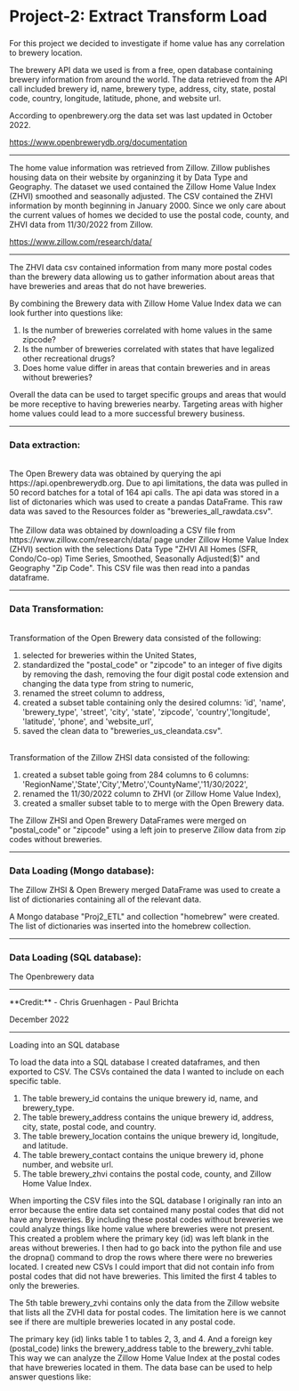 <h1> Project-2: Extract Transform Load </h1>
<h3>  </h3>

For this project we decided to investigate if home value has any correlation to brewery location.

The brewery API data we used is from a free, open database containing brewery information from around the world. The data retrieved from the API call included brewery id, name, brewery type, address, city, state, postal code, country, longitude, latitude, phone, and website url.

According to openbrewery.org the data set was last updated in October 2022.

https://www.openbrewerydb.org/documentation
<hr />

The home value information was retrieved from Zillow.
Zillow publishes housing data on their website by organinzing it by Data Type and Geography.
The dataset we used contained the Zillow Home Value Index (ZHVI) smoothed and seasonally adjusted.
The CSV contained the ZHVI information by month beginning in January 2000.
Since we only care about the current values of homes we decided to use the postal code, county, and ZHVI data from 11/30/2022 from Zillow.

https://www.zillow.com/research/data/
<hr />

The ZHVI data csv contained information from many more postal codes than the brewery data allowing us to gather information about areas that have breweries and areas that do not have breweries.

By combining the Brewery data with Zillow Home Value Index data we can look further into questions like:
<ol>
  <li>Is the number of breweries correlated with home values in the same zipcode?
  <li>Is the number of breweries correlated with states that have legalized other recreational drugs?
  <li>Does home value differ in areas that contain breweries and in areas without breweries?
</ol>

Overall the data can be used to target specific groups and areas that would be more receptive to having breweries nearby.
Targeting areas with higher home values could lead to a more successful brewery business.
<hr />

<h3>Data extraction:</h3>
<br>
The Open Brewery data was obtained by querying the api https://api.openbrewerydb.org.  Due to api limitations, the data was pulled in 50 record batches for a total of 164 api calls. The api data was stored in a list of dictonaries which was used to create a pandas DataFrame.
This raw data was saved to the Resources folder as "breweries_all_rawdata.csv".
<br></br>
The Zillow data was obtained by downloading a CSV file from https://www.zillow.com/research/data/ page under Zillow Home Value Index (ZHVI) section with the selections Data Type "ZHVI All Homes (SFR, Condo/Co-op) Time Series, Smoothed, Seasonally Adjusted($)" and Geography "Zip Code". This CSV file was then read into a pandas dataframe.
<hr />
<h3>Data Transformation:</h3>
<br>
Transformation of the Open Brewery data consisted of the following:
<ol>
  <li> selected for breweries within the United States,
  <li> standardized the "postal_code" or "zipcode" to an integer of five digits by removing the dash, removing the four digit postal code extension and changing the data type from string to numeric,
  <li> renamed the street column to address,
  <li> created a subset table containing only the desired columns:  'id', 'name', 'brewery_type', 'street', 'city', 'state', 'zipcode', 'country','longitude', 'latitude', 'phone', and 'website_url',
  <li> saved the clean data to "breweries_us_cleandata.csv".
</ol>
<br>
Transformation of the Zillow ZHSI data consisted of the following:
<ol>
  <li> created a subset table going from 284 columns to 6 columns: 'RegionName','State','City','Metro','CountyName','11/30/2022',
  <li> renamed the 11/30/2022 column to ZHVI (or Zillow Home Value Index),
  <li> created a smaller subset table to to merge with the Open Brewery data.
</ol>
The Zillow ZHSI and Open Brewery DataFrames were merged on "postal_code" or "zipcode" using a left join to preserve Zillow data from zip codes without breweries.
<hr />
<h3>Data Loading (Mongo database):</h3>

The Zillow ZHSI & Open Brewery merged DataFrame was used to create a list of dictionaries containing all of the relevant data.

A Mongo database "Proj2_ETL" and collection "homebrew" were created.  The list of dictionaries was inserted into the homebrew collection.
<hr />
<h3>Data Loading (SQL database):</h3>

The Openbrewery data 



<hr />
**Credit:**
- Chris Gruenhagen
- Paul Brichta

December 2022

----------
Loading into an SQL database

To load the data into a SQL database I created dataframes, and then exported to CSV. The CSVs contained the data I wanted to include on each specific table.
1. The table brewery_id contains the unique brewery id, name, and brewery_type.
2. The table brewery_address contains the unique brewery id, address, city, state, postal code, and country.
3. The table brewery_location contains the unique brewery id, longitude, and latitude.
4. The table brewery_contact contains the unique brewery id, phone number, and website url.
5. The table brewery_zhvi contains the postal code, county, and Zillow Home Value Index.

When importing the CSV files into the SQL database I originally ran into an error because the entire data set contained many postal codes that did not have any breweries.
By including these postal codes without breweries we could analyze things like home value where breweries were not present.
This created a problem where the primary key (id) was left blank in the areas without breweries.
I then had to go back into the python file and use the dropna() command to drop the rows where there were no breweries located.
I created new CSVs I could import that did not contain info from postal codes that did not have breweries.
This limited the first 4 tables to only the breweries.

The 5th table brewery_zvhi contains only the data from the Zillow website that lists all the ZVHI data for postal codes.
The limitation here is we cannot see if there are multiple breweries located in any postal code.

The primary key (id) links table 1 to tables 2, 3, and 4. And a foreign key (postal_code) links the brewery_address table to the brewery_zvhi table.
This way we can analyze the Zillow Home Value Index at the postal codes that have breweries located in them.
The data base can be used to help answer questions like:
